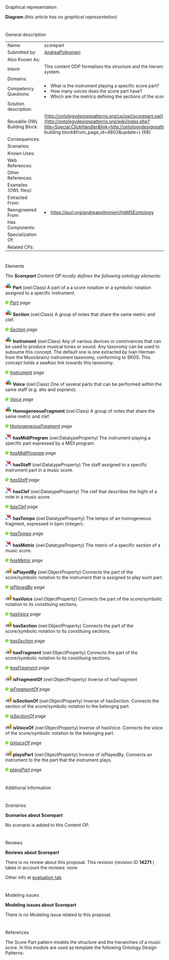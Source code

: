 # 

 Graphical representation



__Diagram__ 
_(this article has no graphical representation)_ 




# 

 General description




|  |  |
| --- | --- |
|  Name:  |  scorepart  |
|  Submitted by:  | [AndreaPoltronieri](../User/AndreaPoltronieri.md "User:AndreaPoltronieri")  |
|  Also Known As:  |  |
|  Intent:  |  This content ODP formalises the structure and the hierarchies of a music score/symbolic representation system.  |
|  Domains:  |  |
|  Competency Questions:  | <li>       What is the instrument playing a specific score part?      </li><li>       How many voices does the score part have?      </li><li>       Which are the metrics defining the sections of the score part?      </li> |
|  Solution description:  |  |
|  Reusable OWL Building Block:  | [http://ontologydesignpatterns.org/cp/owl/scorepart.owl](http://ontologydesignpatterns.org/wiki/index.php?title=Special:ClickHandler&link=http://ontologydesignpatterns.org/cp/owl/scorepart.owl&message=OWL building block&from_page_id=4803&update=)  (98)  |
|  Consequences:  |  |
|  Scenarios:  |  |
|  Known Uses:  |  |
|  Web References:  |  |
|  Other References:  |  |
|  Examples (OWL files):  |  |
|  Extracted From:  |  |
|  Reengineered From:  | <li><a class="external free" href="https://purl.org/andreapoltronieri/HaMSEontology" rel="nofollow" title="https://purl.org/andreapoltronieri/HaMSEontology">        https://purl.org/andreapoltronieri/HaMSEontology       </a></li> |
|  Has Components:  |  |
|  Specialization Of:  |  |
|  Related CPs:  |  |



  





# 

 Elements



_The
 __Scorepart__ 
 Content OP locally defines the following ontology elements:_ 





[![Class](./20px-Class.gif)](../Image/Class.gif.md "Class")
__Part__ 
 (owl:Class) A part of a a score notation or a symbolic notation assigned to a specific instrument.
 
[![](./11px-ArrowRight.gif)](../Image/ArrowRight.gif.md "ArrowRight.gif")
_[Part](./An_Ontology_Design_Pattern_for_Activity_Reasoning/hasPart.md "Submissions:Scorepart/Part") 
 page_ 



[![Class](./20px-Class.gif)](../Image/Class.gif.md "Class")
__Section__ 
 (owl:Class) A group of notes that share the same metric and clef.
 
[![](./11px-ArrowRight.gif)](../Image/ArrowRight.gif.md "ArrowRight.gif")
_[Section](./Scorepart/hasSection.md "Submissions:Scorepart/Section") 
 page_ 



[![Class](./20px-Class.gif)](../Image/Class.gif.md "Class")
__Instrument__ 
 (owl:Class) Any of various devices or contrivances that can be used to produce musical tones or sound. Any taxonomy can be used to subsume this concept. The default one is one extracted by Ivan Herman from the Musicbrainz instrument taxonomy, conforming to SKOS. This concept holds a seeAlso link towards this taxonomy.
 
[![](./11px-ArrowRight.gif)](../Image/ArrowRight.gif.md "ArrowRight.gif")
_[Instrument](./Scorepart/Instrument.md "Submissions:Scorepart/Instrument") 
 page_ 



[![Class](./20px-Class.gif)](../Image/Class.gif.md "Class")
__Voice__ 
 (owl:Class) One of several parts that can be performed within the same staff (e.g. alto and soprano).
 
[![](./11px-ArrowRight.gif)](../Image/ArrowRight.gif.md "ArrowRight.gif")
_[Voice](./Scorepart/hasVoice.md "Submissions:Scorepart/Voice") 
 page_ 



[![Class](./20px-Class.gif)](../Image/Class.gif.md "Class")
__HomogeneousFragment__ 
 (owl:Class) A group of notes that share the same metric and clef.
 
[![](./11px-ArrowRight.gif)](../Image/ArrowRight.gif.md "ArrowRight.gif")
_[HomogeneousFragment](./Scorepart/HomogeneousFragment.md "Submissions:Scorepart/HomogeneousFragment") 
 page_ 



[![DatatypeProperty](./20px-DatatypeProperty.gif)](../Image/DatatypeProperty.gif.md "DatatypeProperty")
__hasMidiProgram__ 
 (owl:DatatypeProperty) The instrument playing a specific part expressed by a MIDI program.
 
[![](./11px-ArrowRight.gif)](../Image/ArrowRight.gif.md "ArrowRight.gif")
_[hasMidiProgram](./Scorepart/hasMidiProgram.md "Submissions:Scorepart/hasMidiProgram") 
 page_ 



[![DatatypeProperty](./20px-DatatypeProperty.gif)](../Image/DatatypeProperty.gif.md "DatatypeProperty")
__hasStaff__ 
 (owl:DatatypeProperty) The staff assigned to a specific instrument part in a music score.
 
[![](./11px-ArrowRight.gif)](../Image/ArrowRight.gif.md "ArrowRight.gif")
_[hasStaff](./Scorepart/hasStaff.md "Submissions:Scorepart/hasStaff") 
 page_ 



[![DatatypeProperty](./20px-DatatypeProperty.gif)](../Image/DatatypeProperty.gif.md "DatatypeProperty")
__hasClef__ 
 (owl:DatatypeProperty) The clef that describes the hight of a note in a music score.
 
[![](./11px-ArrowRight.gif)](../Image/ArrowRight.gif.md "ArrowRight.gif")
_[hasClef](./Scorepart/hasClef.md "Submissions:Scorepart/hasClef") 
 page_ 



[![DatatypeProperty](./20px-DatatypeProperty.gif)](../Image/DatatypeProperty.gif.md "DatatypeProperty")
__hasTempo__ 
 (owl:DatatypeProperty) The tempo of an homogeneous fragment, expressed in bpm (integer).
 
[![](./11px-ArrowRight.gif)](../Image/ArrowRight.gif.md "ArrowRight.gif")
_[hasTempo](./Scorepart/hasTempo.md "Submissions:Scorepart/hasTempo") 
 page_ 



[![DatatypeProperty](./20px-DatatypeProperty.gif)](../Image/DatatypeProperty.gif.md "DatatypeProperty")
__hasMetric__ 
 (owl:DatatypeProperty) The metric of a specific section of a music score.
 
[![](./11px-ArrowRight.gif)](../Image/ArrowRight.gif.md "ArrowRight.gif")
_[hasMetric](./OOPMetrics/hasMetric.md "Submissions:Scorepart/hasMetric") 
 page_ 



[![ObjectProperty](./20px-ObjectProperty.gif)](../Image/ObjectProperty.gif.md "ObjectProperty")
__isPlayedBy__ 
 (owl:ObjectProperty) Connects the part of the score/symbolic notation to the instrument that is assigned to play such part.
 
[![](./11px-ArrowRight.gif)](../Image/ArrowRight.gif.md "ArrowRight.gif")
_[isPlayedBy](./Scorepart/isPlayedBy.md "Submissions:Scorepart/isPlayedBy") 
 page_ 



[![ObjectProperty](./20px-ObjectProperty.gif)](../Image/ObjectProperty.gif.md "ObjectProperty")
__hasVoice__ 
 (owl:ObjectProperty) Connects the part of the score/symbolic notation to its constituing sections.
 
[![](./11px-ArrowRight.gif)](../Image/ArrowRight.gif.md "ArrowRight.gif")
_[hasVoice](./Scorepart/hasVoice.md "Submissions:Scorepart/hasVoice") 
 page_ 



[![ObjectProperty](./20px-ObjectProperty.gif)](../Image/ObjectProperty.gif.md "ObjectProperty")
__hasSection__ 
 (owl:ObjectProperty) Connects the part of the score/symbolic notation to its constituing sections.
 
[![](./11px-ArrowRight.gif)](../Image/ArrowRight.gif.md "ArrowRight.gif")
_[hasSection](./Scorepart/hasSection.md "Submissions:Scorepart/hasSection") 
 page_ 



[![ObjectProperty](./20px-ObjectProperty.gif)](../Image/ObjectProperty.gif.md "ObjectProperty")
__hasFragment__ 
 (owl:ObjectProperty) Connects the part of the score/symbolic notation to its constituing sections.
 
[![](./11px-ArrowRight.gif)](../Image/ArrowRight.gif.md "ArrowRight.gif")
_[hasFragment](./Scorepart/hasFragment.md "Submissions:Scorepart/hasFragment") 
 page_ 



[![ObjectProperty](./20px-ObjectProperty.gif)](../Image/ObjectProperty.gif.md "ObjectProperty")
__isFragmentOf__ 
 (owl:ObjectProperty) Inverse of hasFragment
 
[![](./11px-ArrowRight.gif)](../Image/ArrowRight.gif.md "ArrowRight.gif")
_[isFragmentOf](./Scorepart/isFragmentOf.md "Submissions:Scorepart/isFragmentOf") 
 page_ 



[![ObjectProperty](./20px-ObjectProperty.gif)](../Image/ObjectProperty.gif.md "ObjectProperty")
__isSectionOf__ 
 (owl:ObjectProperty) Inverse of hasSection. Connects the section of the score/symbolic notation to the belongng part.
 
[![](./11px-ArrowRight.gif)](../Image/ArrowRight.gif.md "ArrowRight.gif")
_[isSectionOf](./Scorepart/isSectionOf.md "Submissions:Scorepart/isSectionOf") 
 page_ 



[![ObjectProperty](./20px-ObjectProperty.gif)](../Image/ObjectProperty.gif.md "ObjectProperty")
__isVoiceOf__ 
 (owl:ObjectProperty) Inverse of hasVoice. Connects the voice of the score/symbolic notation to the belonging part.
 
[![](./11px-ArrowRight.gif)](../Image/ArrowRight.gif.md "ArrowRight.gif")
_[isVoiceOf](./Scorepart/isVoiceOf.md "Submissions:Scorepart/isVoiceOf") 
 page_ 



[![ObjectProperty](./20px-ObjectProperty.gif)](../Image/ObjectProperty.gif.md "ObjectProperty")
__playsPart__ 
 (owl:ObjectProperty) Inverse of isPlayedBy. Connects an instrument to the the part that the instrument plays.
 
[![](./11px-ArrowRight.gif)](../Image/ArrowRight.gif.md "ArrowRight.gif")
_[playsPart](./Scorepart/playsPart.md "Submissions:Scorepart/playsPart") 
 page_ 


# 

 Additional information



# 

 Scenarios




__Scenarios about Scorepart__ 


 No scenario is added to this Content OP.
 




# 

 Reviews




__Reviews about Scorepart__ 


 There is no review about this proposal.
This revision (revision ID
 __14271__ 
 ) takes in account the reviews: none
 



 Other info at
 [evaluation tab](http://ontologydesignpatterns.org/wiki/index.php?title=Submissions:Scorepart&action=evaluation "http://ontologydesignpatterns.org/wiki/index.php?title=Submissions:Scorepart&action=evaluation") 





# 

 Modeling issues




__Modeling issues about Scorepart__ 


 There is no Modeling issue related to this proposal.
 




# 

 References



  

 The Score Part pattern models the structure and the hierarchies of a music score.
In this module are used as template the following Ontology Design Patterns: